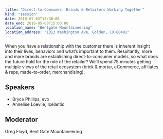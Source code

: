 ```yaml
---
title: "Direct-to-Consumer: Brands & Retailers Working Together"
kind: "session"
date: 2018-05-03T13:30:00
date_end: 2018-05-03T15:00:00
location_name: "Bentgate Mountaineering"
location_address: "1313 Washington Ave, Golden, CO 80401"
---
```


When you have a relationship with the customer there is inherent insight into their lives, behaviors and what’s important to them. Resultantly, more and more brands are establishing direct-to-consumer models, so what does the future hold for the role of the retailer? We’ll spend 75 minutes getting multiple views of the retail ecosystem (brick & mortar, eCommerce, affiliates & reps, made-to-order, merchandising).

## Speakers
- Bryce Phillips, evo
- Annelise Loevlie, Icelantic

## Moderator
Greg Floyd, Bent Gate Mountaineering
